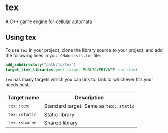 # tex

A C++ game engine for cellular automata 

## Using tex

To use `tex` in your project, clone the library source to your project, and add the following lines in your `CMakeLists.txt` file:

```cmake
add_subdirectory("path/to/tex")
target_link_libraries(your_target PUBLIC/PRIVATE tex::tex)
```

`tex` has many targets which you can link to. Link to whichever fits your needs best.

| Target name   | Description                            |
| ------------- | -------------------------------------- |
| `tex::tex`    | Standard target. Same as `tex::static` |
| `tex::static` | Static library                         |
| `tex::shared` | Shared library                         |
